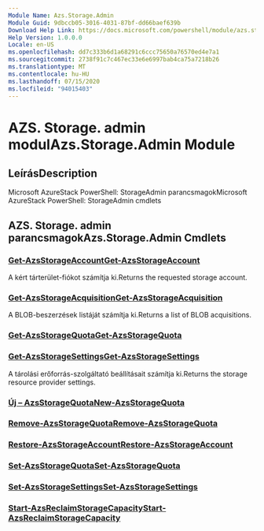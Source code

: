 ```yaml
---
Module Name: Azs.Storage.Admin
Module Guid: 9dbccb05-3016-4031-87bf-dd66baef639b
Download Help Link: https://docs.microsoft.com/powershell/module/azs.storage.admin
Help Version: 1.0.0.0
Locale: en-US
ms.openlocfilehash: dd7c333b6d1a68291c6ccc75650a76570ed4e7a1
ms.sourcegitcommit: 2738f91c7c467ec33e6e6997bab4ca75a7218b26
ms.translationtype: MT
ms.contentlocale: hu-HU
ms.lasthandoff: 07/15/2020
ms.locfileid: "94015403"
---
```

# <span data-ttu-id="15e53-101">AZS. Storage. admin modul</span><span class="sxs-lookup"><span data-stu-id="15e53-101">Azs.Storage.Admin Module</span></span>
## <span data-ttu-id="15e53-102">Leírás</span><span class="sxs-lookup"><span data-stu-id="15e53-102">Description</span></span>
<span data-ttu-id="15e53-103">Microsoft AzureStack PowerShell: StorageAdmin parancsmagok</span><span class="sxs-lookup"><span data-stu-id="15e53-103">Microsoft AzureStack PowerShell: StorageAdmin cmdlets</span></span>

## <span data-ttu-id="15e53-104">AZS. Storage. admin parancsmagok</span><span class="sxs-lookup"><span data-stu-id="15e53-104">Azs.Storage.Admin Cmdlets</span></span>
### [<span data-ttu-id="15e53-105">Get-AzsStorageAccount</span><span class="sxs-lookup"><span data-stu-id="15e53-105">Get-AzsStorageAccount</span></span>](Get-AzsStorageAccount.md)
<span data-ttu-id="15e53-106">A kért tárterület-fiókot számítja ki.</span><span class="sxs-lookup"><span data-stu-id="15e53-106">Returns the requested storage account.</span></span>

### [<span data-ttu-id="15e53-107">Get-AzsStorageAcquisition</span><span class="sxs-lookup"><span data-stu-id="15e53-107">Get-AzsStorageAcquisition</span></span>](Get-AzsStorageAcquisition.md)
<span data-ttu-id="15e53-108">A BLOB-beszerzések listáját számítja ki.</span><span class="sxs-lookup"><span data-stu-id="15e53-108">Returns a list of BLOB acquisitions.</span></span>

### [<span data-ttu-id="15e53-109">Get-AzsStorageQuota</span><span class="sxs-lookup"><span data-stu-id="15e53-109">Get-AzsStorageQuota</span></span>](Get-AzsStorageQuota.md)


### [<span data-ttu-id="15e53-110">Get-AzsStorageSettings</span><span class="sxs-lookup"><span data-stu-id="15e53-110">Get-AzsStorageSettings</span></span>](Get-AzsStorageSettings.md)
<span data-ttu-id="15e53-111">A tárolási erőforrás-szolgáltató beállításait számítja ki.</span><span class="sxs-lookup"><span data-stu-id="15e53-111">Returns the storage resource provider settings.</span></span>

### [<span data-ttu-id="15e53-112">Új – AzsStorageQuota</span><span class="sxs-lookup"><span data-stu-id="15e53-112">New-AzsStorageQuota</span></span>](New-AzsStorageQuota.md)


### [<span data-ttu-id="15e53-113">Remove-AzsStorageQuota</span><span class="sxs-lookup"><span data-stu-id="15e53-113">Remove-AzsStorageQuota</span></span>](Remove-AzsStorageQuota.md)


### [<span data-ttu-id="15e53-114">Restore-AzsStorageAccount</span><span class="sxs-lookup"><span data-stu-id="15e53-114">Restore-AzsStorageAccount</span></span>](Restore-AzsStorageAccount.md)


### [<span data-ttu-id="15e53-115">Set-AzsStorageQuota</span><span class="sxs-lookup"><span data-stu-id="15e53-115">Set-AzsStorageQuota</span></span>](Set-AzsStorageQuota.md)


### [<span data-ttu-id="15e53-116">Set-AzsStorageSettings</span><span class="sxs-lookup"><span data-stu-id="15e53-116">Set-AzsStorageSettings</span></span>](Set-AzsStorageSettings.md)


### [<span data-ttu-id="15e53-117">Start-AzsReclaimStorageCapacity</span><span class="sxs-lookup"><span data-stu-id="15e53-117">Start-AzsReclaimStorageCapacity</span></span>](Start-AzsReclaimStorageCapacity.md)


